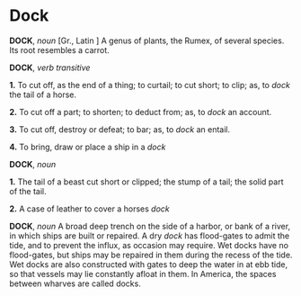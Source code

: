 # Dock

**DOCK**, _noun_ \[Gr., Latin \] A genus of plants, the Rumex, of several species. Its root resembles a carrot.

**DOCK**, _verb transitive_

**1.** To cut off, as the end of a thing; to curtail; to cut short; to clip; as, to _dock_ the tail of a horse.

**2.** To cut off a part; to shorten; to deduct from; as, to _dock_ an account.

**3.** To cut off, destroy or defeat; to bar; as, to _dock_ an entail.

**4.** To bring, draw or place a ship in a _dock_

**DOCK**, _noun_

**1.** The tail of a beast cut short or clipped; the stump of a tail; the solid part of the tail.

**2.** A case of leather to cover a horses _dock_

**DOCK**, _noun_ A broad deep trench on the side of a harbor, or bank of a river, in which ships are built or repaired. A dry _dock_ has flood-gates to admit the tide, and to prevent the influx, as occasion may require. Wet docks have no flood-gates, but ships may be repaired in them during the recess of the tide. Wet docks are also constructed with gates to deep the water in at ebb tide, so that vessels may lie constantly afloat in them. In America, the spaces between wharves are called docks.